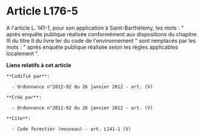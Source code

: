 # Article L176-5

A l'article L. 141-1, pour son application à Saint-Barthélemy, les mots : " après enquête publique réalisée conformément aux
dispositions du chapitre III du titre II du livre Ier du code de l'environnement " sont remplacés par les mots : " après
enquête publique réalisée selon les règles applicables localement ".

**Liens relatifs à cet article**

	**Codifié par**:

	  - Ordonnance n°2012-92 du 26 janvier 2012 - art. (V)

	**Créé par**:

	  - Ordonnance n°2012-92 du 26 janvier 2012 - art. (V)

	**Cite**:

	  - Code forestier (nouveau) - art. L141-1 (V)
